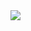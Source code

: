 <img src='https://www.google.com/url?sa=i&url=https%3A%2F%2Ftenor.com%2Fsearch%2Fhello-world-gifs&psig=AOvVaw0sCDIzZeI3U7tHzq_ptZhD&ust=1681491783502000&source=images&cd=vfe&ved=0CBEQjRxqFwoTCPiTzZWrp_4CFQAAAAAdAAAAABAE' href="bruh">
